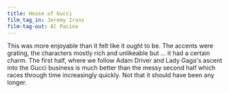 ```yaml
---
title: House of Gucci
film_tag_in: Jeremy Irons
film-tag-out: Al Pacino
---
```


This was more enjoyable than it felt like it ought to be. The accents were grating, the characters mostly rich and unlikeable but ... it had a certain charm. The first half, where we follow Adam Driver and Lady Gaga's ascent into the Gucci business is much better than the messy second half which races through time increasingly quickly. Not that it should have been any longer.